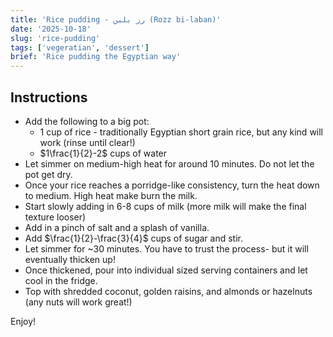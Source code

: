 ```yaml
---
title: 'Rice pudding - رز بلبن (Rozz bi-laban)'
date: '2025-10-18'
slug: 'rice-pudding'
tags: ['vegeratian', 'dessert']
brief: 'Rice pudding the Egyptian way'
---
```


## Instructions

- Add the following to a big pot:
  - 1 cup of rice - traditionally Egyptian short grain rice, but any kind will work (rinse until clear!)
  - $1\frac{1}{2}-2$ cups of water
- Let simmer on medium-high heat for around 10 minutes. Do not let the pot get dry.
- Once your rice reaches a porridge-like consistency, turn the heat down to medium. High heat make burn the milk.
- Start slowly adding in 6-8 cups of milk (more milk will make the final texture looser)
- Add in a pinch of salt and a splash of vanilla.
- Add $\frac{1}{2}-\frac{3}{4}$ cups of sugar and stir.
- Let simmer for ~30 minutes. You have to trust the process- but it will eventually thicken up!
- Once thickened, pour into individual sized serving containers and let cool in the fridge.
- Top with shredded coconut, golden raisins, and almonds or hazelnuts (any nuts will work great!)

Enjoy!
